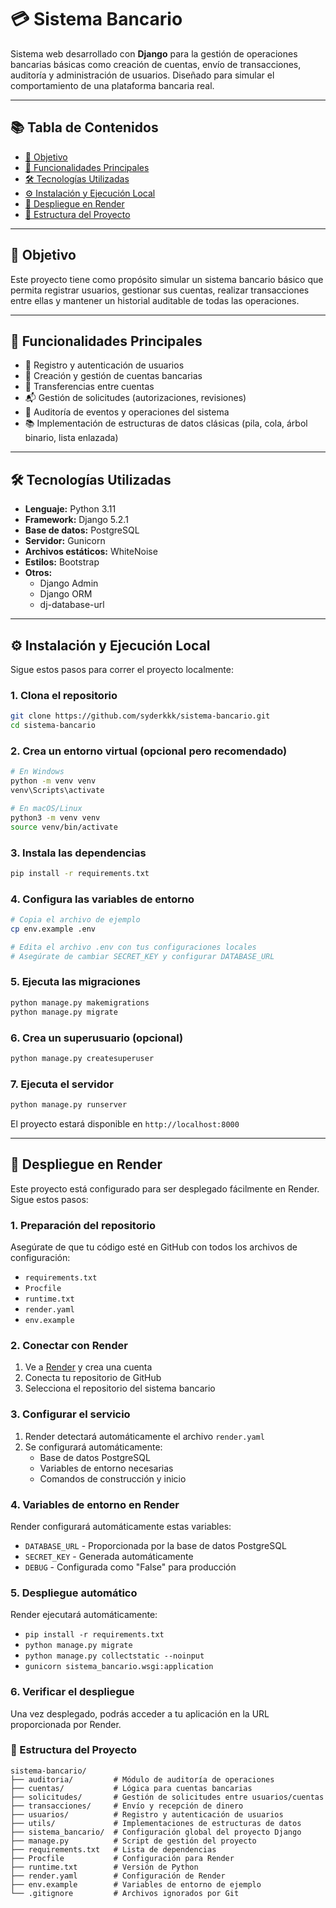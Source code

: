 # 💳 Sistema Bancario

Sistema web desarrollado con **Django** para la gestión de operaciones bancarias básicas como creación de cuentas, envío de transacciones, auditoría y administración de usuarios. Diseñado para simular el comportamiento de una plataforma bancaria real.

---

## 📚 Tabla de Contenidos

- [🎯 Objetivo](#-objetivo)
- [🚀 Funcionalidades Principales](#-funcionalidades-principales)
- [🛠️ Tecnologías Utilizadas](#️-tecnologías-utilizadas)
- [⚙️ Instalación y Ejecución Local](#️-instalación-y-ejecución-local)
- [🚀 Despliegue en Render](#-despliegue-en-render)
- [📁 Estructura del Proyecto](#-estructura-del-proyecto)

---

## 🎯 Objetivo

Este proyecto tiene como propósito simular un sistema bancario básico que permita registrar usuarios, gestionar sus cuentas, realizar transacciones entre ellas y mantener un historial auditable de todas las operaciones.

---

## 🚀 Funcionalidades Principales

- 🧑 Registro y autenticación de usuarios
- 💼 Creación y gestión de cuentas bancarias
- 💸 Transferencias entre cuentas
- 📬 Gestión de solicitudes (autorizaciones, revisiones)
- 📜 Auditoría de eventos y operaciones del sistema
- 📚 Implementación de estructuras de datos clásicas (pila, cola, árbol binario, lista enlazada)

---

## 🛠️ Tecnologías Utilizadas

- **Lenguaje:** Python 3.11
- **Framework:** Django 5.2.1
- **Base de datos:** PostgreSQL 
- **Servidor:** Gunicorn
- **Archivos estáticos:** WhiteNoise
- **Estilos:** Bootstrap
- **Otros:** 
  - Django Admin
  - Django ORM
  - dj-database-url

---

## ⚙️ Instalación y Ejecución Local

Sigue estos pasos para correr el proyecto localmente:

### 1. Clona el repositorio

```bash
git clone https://github.com/syderkkk/sistema-bancario.git
cd sistema-bancario
```

### 2. Crea un entorno virtual (opcional pero recomendado)

```bash
# En Windows
python -m venv venv
venv\Scripts\activate

# En macOS/Linux
python3 -m venv venv
source venv/bin/activate
```

### 3. Instala las dependencias

```bash
pip install -r requirements.txt
```

### 4. Configura las variables de entorno

```bash
# Copia el archivo de ejemplo
cp env.example .env

# Edita el archivo .env con tus configuraciones locales
# Asegúrate de cambiar SECRET_KEY y configurar DATABASE_URL
```

### 5. Ejecuta las migraciones

```bash
python manage.py makemigrations
python manage.py migrate
```

### 6. Crea un superusuario (opcional)

```bash
python manage.py createsuperuser
```

### 7. Ejecuta el servidor

```bash
python manage.py runserver
```

El proyecto estará disponible en `http://localhost:8000`

---

## 🚀 Despliegue en Render

Este proyecto está configurado para ser desplegado fácilmente en Render. Sigue estos pasos:

### 1. Preparación del repositorio

Asegúrate de que tu código esté en GitHub con todos los archivos de configuración:
- `requirements.txt`
- `Procfile`
- `runtime.txt`
- `render.yaml`
- `env.example`

### 2. Conectar con Render

1. Ve a [Render](https://render.com) y crea una cuenta
2. Conecta tu repositorio de GitHub
3. Selecciona el repositorio del sistema bancario

### 3. Configurar el servicio

1. Render detectará automáticamente el archivo `render.yaml`
2. Se configurará automáticamente:
   - Base de datos PostgreSQL
   - Variables de entorno necesarias
   - Comandos de construcción y inicio

### 4. Variables de entorno en Render

Render configurará automáticamente estas variables:
- `DATABASE_URL` - Proporcionada por la base de datos PostgreSQL
- `SECRET_KEY` - Generada automáticamente
- `DEBUG` - Configurada como "False" para producción

### 5. Despliegue automático

Render ejecutará automáticamente:
- `pip install -r requirements.txt`
- `python manage.py migrate`
- `python manage.py collectstatic --noinput`
- `gunicorn sistema_bancario.wsgi:application`

### 6. Verificar el despliegue

Una vez desplegado, podrás acceder a tu aplicación en la URL proporcionada por Render.

### 📁 Estructura del Proyecto
```text
sistema-bancario/
├── auditoria/         # Módulo de auditoría de operaciones
├── cuentas/           # Lógica para cuentas bancarias
├── solicitudes/       # Gestión de solicitudes entre usuarios/cuentas
├── transacciones/     # Envío y recepción de dinero
├── usuarios/          # Registro y autenticación de usuarios
├── utils/             # Implementaciones de estructuras de datos
├── sistema_bancario/  # Configuración global del proyecto Django
├── manage.py          # Script de gestión del proyecto
├── requirements.txt   # Lista de dependencias
├── Procfile           # Configuración para Render
├── runtime.txt        # Versión de Python
├── render.yaml        # Configuración de Render
├── env.example        # Variables de entorno de ejemplo
└── .gitignore         # Archivos ignorados por Git
```